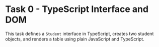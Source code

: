 # Task 0 - TypeScript Interface and DOM

This task defines a `Student` interface in TypeScript, creates two student objects, and renders a table using plain JavaScript and TypeScript.
